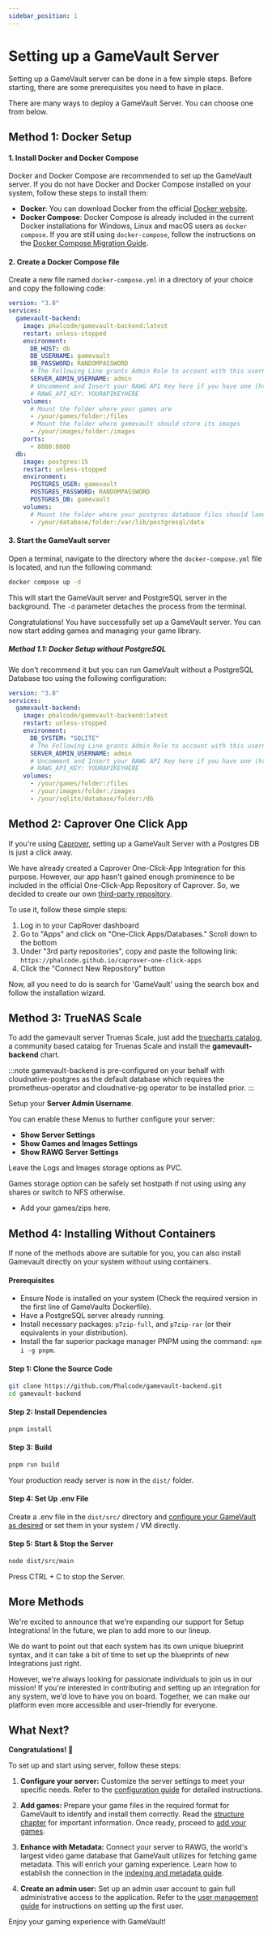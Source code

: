 ```yaml
---
sidebar_position: 1
---
```


# Setting up a GameVault Server

Setting up a GameVault server can be done in a few simple steps. Before starting, there are some prerequisites you need to have in place.

There are many ways to deploy a GameVault Server. You can choose one from below.

## Method 1: Docker Setup

#### 1. Install Docker and Docker Compose

Docker and Docker Compose are recommended to set up the GameVault server. If you do not have Docker and Docker Compose installed on your system, follow these steps to install them:

- **Docker**: You can download Docker from the official [Docker website](https://www.docker.com/get-started).
- **Docker Compose**: Docker Compose is already included in the current Docker installations for Windows, Linux and macOS users as `docker compose`. If you are still using `docker-compose`, follow the instructions on the [Docker Compose Migration Guide](https://docs.docker.com/compose/migrate/).

#### 2. Create a Docker Compose file

Create a new file named `docker-compose.yml` in a directory of your choice and copy the following code:

```yaml
version: "3.8"
services:
  gamevault-backend:
    image: phalcode/gamevault-backend:latest
    restart: unless-stopped
    environment:
      DB_HOST: db
      DB_USERNAME: gamevault
      DB_PASSWORD: RANDOMPASSWORD
      # The Following Line grants Admin Role to account with this username upon registration.
      SERVER_ADMIN_USERNAME: admin
      # Uncomment and Insert your RAWG API Key here if you have one (http://rawg.io/login?forward=developer)
      # RAWG_API_KEY: YOURAPIKEYHERE
    volumes:
      # Mount the folder where your games are
      - /your/games/folder:/files
      # Mount the folder where gamevault should store its images
      - /your/images/folder:/images
    ports:
      - 8080:8080
  db:
    image: postgres:15
    restart: unless-stopped
    environment:
      POSTGRES_USER: gamevault
      POSTGRES_PASSWORD: RANDOMPASSWORD
      POSTGRES_DB: gamevault
    volumes:
      # Mount the folder where your postgres database files should land
      - /your/database/folder:/var/lib/postgresql/data
```

#### 3. Start the GameVault server

Open a terminal, navigate to the directory where the `docker-compose.yml` file is located, and run the following command:

```bash
docker compose up -d
```

This will start the GameVault server and PostgreSQL server in the background. The `-d` parameter detaches the process from the terminal.

Congratulations! You have successfully set up a GameVault server. You can now start adding games and managing your game library.

##### Method 1.1: Docker Setup without PostgreSQL

We don't recommend it but you can run GameVault without a PostgreSQL Database too using the following configuration:

```yaml
version: "3.8"
services:
  gamevault-backend:
    image: phalcode/gamevault-backend:latest
    restart: unless-stopped
    environment:
      DB_SYSTEM: "SQLITE"
      # The Following Line grants Admin Role to account with this username upon registration.
      SERVER_ADMIN_USERNAME: admin
      # Uncomment and Insert your RAWG API Key here if you have one (https://gamevau.lt/docs/server-docs/indexing-and-metadata#rawg-api-key)
      # RAWG_API_KEY: YOURAPIKEYHERE
    volumes:
      - /your/games/folder:/files
      - /your/images/folder:/images
      - /your/sqlite/database/folder:/db
```

## Method 2: Caprover One Click App

If you're using [Caprover](https://caprover.com), setting up a GameVault Server with a Postgres DB is just a click away.

We have already created a Caprover One-Click-App Integration for this purpose. However, our app hasn't gained enough prominence to be included in the official One-Click-App Repository of Caprover. So, we decided to create our own [third-party repository](https://github.com/Phalcode/caprover-one-click-apps).

To use it, follow these simple steps:

1. Log in to your CapRover dashboard
2. Go to "Apps" and click on "One-Click Apps/Databases." Scroll down to the bottom
3. Under "3rd party repositories", copy and paste the following link: `https://phalcode.github.io/caprover-one-click-apps`
4. Click the "Connect New Repository" button

Now, all you need to do is search for 'GameVault' using the search box and follow the installation wizard.

## Method 3: TrueNAS Scale

To add the gamevault server Truenas Scale, just add the [truecharts catalog](https://truecharts.org/manual/SCALE/guides/getting-started), a community based catalog for Truenas Scale and install the **gamevault-backend** chart.

:::note
gamevault-backend is pre-configured on your behalf with cloudnative-postgres as the default database which requires the prometheus-operator and cloudnative-pg operator to be installed prior.
:::

Setup your **Server Admin Username**.

You can enable these Menus to further configure your server:

- **Show Server Settings**
- **Show Games and Images Settings**
- **Show RAWG Server Settings**

Leave the Logs and Images storage options as PVC.

Games storage option can be safely set hostpath if not using using any shares or switch to NFS otherwise.

- Add your games/zips here.

## Method 4: Installing Without Containers

If none of the methods above are suitable for you, you can also install Gamevault directly on your system without using containers.

#### Prerequisites

- Ensure Node is installed on your system (Check the required version in the first line of GameVaults Dockerfile).
- Have a PostgreSQL server already running.
- Install necessary packages: `p7zip-full`, and `p7zip-rar` (or their equivalents in your distribution).
- Install the far superior package manager PNPM using the command: `npm i -g pnpm`.

#### Step 1: Clone the Source Code

```bash
git clone https://github.com/Phalcode/gamevault-backend.git
cd gamevault-backend
```

#### Step 2: Install Dependencies

```bash
pnpm install
```

#### Step 3: Build

```bash
pnpm run build
```

Your production ready server is now in the `dist/` folder.

#### Step 4: Set Up .env File

Create a .env file in the `dist/src/` directory and [configure your GameVault as desired](configuration.md) or set them in your system / VM directly.

#### Step 5: Start & Stop the Server

```bash
node dist/src/main
```

Press CTRL + C to stop the Server.

## More Methods

We're excited to announce that we're expanding our support for Setup Integrations! In the future, we plan to add more to our lineup.

We do want to point out that each system has its own unique blueprint syntax, and it can take a bit of time to set up the blueprints of new Integrations just right.

However, we're always looking for passionate individuals to join us in our mission! If you're interested in contributing and setting up an integration for any system, we'd love to have you on board. Together, we can make our platform even more accessible and user-friendly for everyone.

## What Next?

**Congratulations! 🥳**

To set up and start using server, follow these steps:

1. **Configure your server:** Customize the server settings to meet your specific needs. Refer to the [configuration guide](configuration.md) for detailed instructions.

2. **Add games:** Prepare your game files in the required format for GameVault to identify and install them correctly. Read the [structure chapter](structure.md) for important information. Once ready, proceed to [add your games](adding-games.md).

3. **Enhance with Metadata:** Connect your server to RAWG, the world's largest video game database that GameVault utilizes for fetching game metadata. This will enrich your gaming experience. Learn how to establish the connection in the [indexing and metadata guide](indexing-and-metadata.md).

4. **Create an admin user:** Set up an admin user account to gain full administrative access to the application. Refer to the [user management guide](user-management.md) for instructions on setting up the first user.

Enjoy your gaming experience with GameVault!
